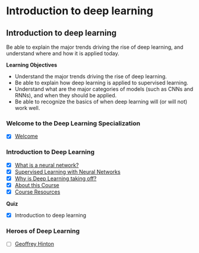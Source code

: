 # Introduction to deep learning

## Introduction to deep learning
Be able to explain the major trends driving the rise of deep learning, and understand where and how it is applied today.

**Learning Objectives**
- Understand the major trends driving the rise of deep learning.
- Be able to explain how deep learning is applied to supervised learning.
- Understand what are the major categories of models (such as CNNs and RNNs), and when they should be applied.
- Be able to recognize the basics of when deep learning will (or will not) work well.

### Welcome to the Deep Learning Specialization
  - [x] [Welcome](https://www.youtube.com/watch?v=CS4cs9xVecg&list=PLkDaE6sCZn6Ec-XTbcX1uRg2_u4xOEky0)

### Introduction to Deep Learning
  - [x] [What is a neural network?](https://www.youtube.com/watch?v=n1l-9lIMW7E&list=PLkDaE6sCZn6Ec-XTbcX1uRg2_u4xOEky0&index=2)
  - [x] [Supervised Learning with Neural Networks](https://www.youtube.com/watch?v=BYGpKPY9pO0&index=3&list=PLkDaE6sCZn6Ec-XTbcX1uRg2_u4xOEky0)
  - [x] [Why is Deep Learning taking off?](https://www.youtube.com/watch?v=xflCLdJh0n0&list=PLkDaE6sCZn6Ec-XTbcX1uRg2_u4xOEky0&index=4)
  - [x] [About this Course](https://www.youtube.com/watch?v=ysnIDax71yY&index=5&list=PLkDaE6sCZn6Ec-XTbcX1uRg2_u4xOEky0)
  - [x] [Course Resources](https://www.youtube.com/watch?v=7AZjh2VXD6E&list=PLkDaE6sCZn6Ec-XTbcX1uRg2_u4xOEky0&index=6)

**Quiz**
  - [x] Introduction to deep learning

### Heroes of Deep Learning
  - [ ] [Geoffrey Hinton](https://www.youtube.com/watch?v=-eyhCTvrEtE&t=1624s)
